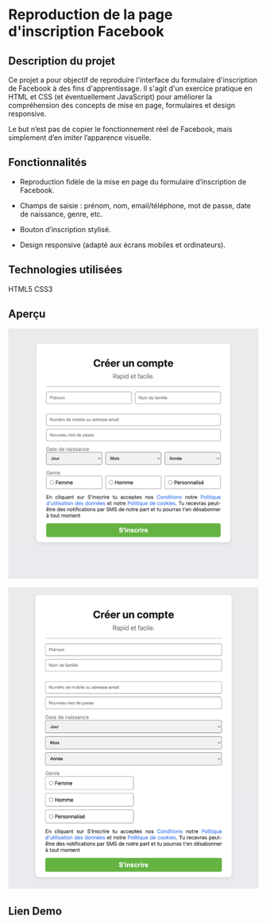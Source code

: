 # Reproduction de la page d'inscription Facebook

## Description du projet

Ce projet a pour objectif de reproduire l'interface du formulaire d'inscription de Facebook à des fins d'apprentissage.
Il s'agit d'un exercice pratique en HTML et CSS (et éventuellement JavaScript) pour améliorer la compréhension des concepts de mise en page, formulaires et design responsive.

Le but n’est pas de copier le fonctionnement réel de Facebook, mais simplement d’en imiter l’apparence visuelle.

## Fonctionnalités

- Reproduction fidèle de la mise en page du formulaire d’inscription de Facebook.

- Champs de saisie : prénom, nom, email/téléphone, mot de passe, date de naissance, genre, etc.

- Bouton d’inscription stylisé.

- Design responsive (adapté aux écrans mobiles et ordinateurs).

## Technologies utilisées

HTML5
CSS3

## Aperçu

![Aperçu non responsive](./immages/Capture.png)

![Aperçu responsive](./immages/Responsive.png)

## Lien Demo
